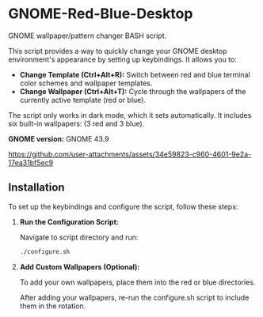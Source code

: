 # GNOME-Red-Blue-Desktop
GNOME wallpaper/pattern changer BASH script.



This script provides a way to quickly change your GNOME desktop environment's appearance by setting up keybindings. It allows you to:

- **Change Template (Ctrl+Alt+R):** Switch between red and blue terminal color schemes and wallpaper templates.
- **Change Wallpaper (Ctrl+Alt+T):** Cycle through the wallpapers of the currently active template (red or blue).

The script only works in dark mode, which it sets automatically. It includes six built-in wallpapers: (3 red and 3 blue).


**GNOME version:** GNOME 43.9


https://github.com/user-attachments/assets/34e59823-c960-4601-9e2a-17ea31bf5ec9


## Installation

To set up the keybindings and configure the script, follow these steps:

1. **Run the Configuration Script:**

   Navigate to script directory and run:

   ```bash
   ./configure.sh
3. **Add Custom Wallpapers (Optional):**

   To add your own wallpapers, place them into the red or blue directories.

   After adding your wallpapers, re-run the configure.sh script to include them in the rotation.
